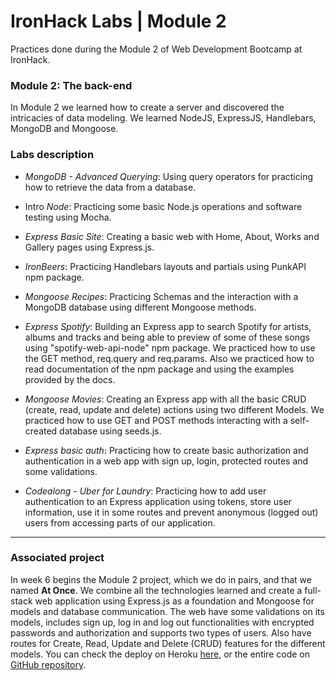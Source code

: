 # IronHack Labs | Module 2

Practices done during the Module 2 of Web Development Bootcamp at IronHack.



### Module 2: The back-end

In Module 2 we learned how to create a server and discovered the intricacies of data modeling. We learned NodeJS, ExpressJS, Handlebars, MongoDB and Mongoose.



### Labs description

- *MongoDB - Advanced Querying*: Using query operators for practicing how to retrieve the data from a database.

- Intro *Node*: Practicing some basic Node.js operations and software testing using Mocha.

- *Express Basic Site*: Creating a basic web with Home, About, Works and Gallery pages using Express.js.

- *IronBeers*: Practicing Handlebars layouts and partials using PunkAPI npm package.

- *Mongoose Recipes*: Practicing Schemas and the interaction with a MongoDB database using different Mongoose methods.

- *Express Spotify*: Building an Express app to search Spotify for artists, albums and tracks and being able to preview of some of these songs using "spotify-web-api-node" npm package. We practiced how to use the GET method, req.query and req.params. Also we practiced how to read documentation of the npm package and using the examples provided by the docs.

- *Mongoose Movies*: Creating an Express app with all the basic CRUD (create, read, update and delete) actions using two different Models. We practiced how to use GET and POST methods interacting with a self-created database using seeds.js.

- *Express basic auth*: Practicing how to create basic authorization and authentication in a web app with sign up, login, protected routes and some validations.

- *Codealong - Uber for Laundry*: Practicing how to add user authentication to an Express application using tokens, store user information, use it in some routes and prevent anonymous (logged out) users from accessing parts of our application. 

  

------

### Associated project

In week 6 begins the Module 2 project, which we do in pairs, and that we named **At Once**. We combine all the technologies learned and create a full-stack web application using Express.js as a foundation and Mongoose for models and database communication. The web have some validations on its models, includes sign up, log in and log out functionalities with encrypted passwords and authorization and supports two types of users. Also have routes for Create, Read, Update and Delete (CRUD) features for the different models. You can check the deploy on Heroku [here](https://projecte2ih.herokuapp.com/), or the entire code on [GitHub repository](https://github.com/marcurto/Project_2).

